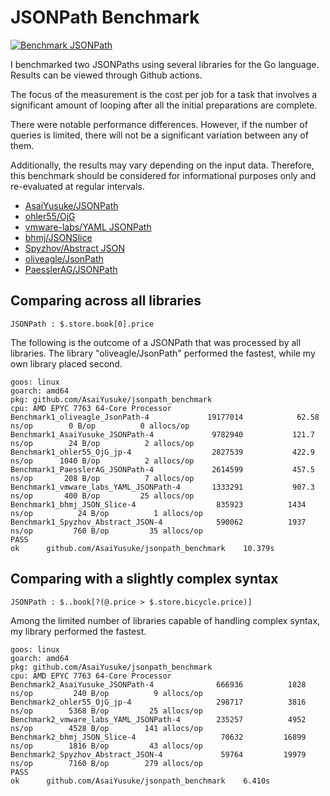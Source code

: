 # JSONPath Benchmark

[![Benchmark JSONPath](https://github.com/AsaiYusuke/jsonpath-benchmark/actions/workflows/build.yml/badge.svg)](https://github.com/AsaiYusuke/jsonpath-benchmark/actions/workflows/build.yml)

I benchmarked two JSONPaths using several libraries for the Go language.
Results can be viewed through Github actions.

The focus of the measurement is the cost per job for a task that involves a significant amount of looping after all the initial preparations are complete.

There were notable performance differences.
However, if the number of queries is limited, there will not be a significant variation between any of them.

Additionally, the results may vary depending on the input data.
Therefore, this benchmark should be considered for informational purposes only and re-evaluated at regular intervals.

- [AsaiYusuke/JSONPath](https://github.com/AsaiYusuke/jsonpath)
- [ohler55/OjG](https://github.com/ohler55/ojg)
- [vmware-labs/YAML JSONPath](https://github.com/vmware-labs/yaml-jsonpath)
- [bhmj/JSONSlice](https://github.com/bhmj/jsonslice)
- [Spyzhov/Abstract JSON](https://github.com/spyzhov/ajson)
- [oliveagle/JsonPath](https://github.com/oliveagle/jsonpath)
- [PaesslerAG/JSONPath](https://github.com/PaesslerAG/jsonpath)

## Comparing across all libraries

```
JSONPath : $.store.book[0].price
```

The following is the outcome of a JSONPath that was processed by all libraries.
The library "oliveagle/JsonPath" performed the fastest, while my own library placed second.

```
goos: linux
goarch: amd64
pkg: github.com/AsaiYusuke/jsonpath_benchmark
cpu: AMD EPYC 7763 64-Core Processor                
Benchmark1_oliveagle_JsonPath-4          	19177014	        62.58 ns/op	       0 B/op	       0 allocs/op
Benchmark1_AsaiYusuke_JSONPath-4         	 9782940	       121.7 ns/op	      24 B/op	       2 allocs/op
Benchmark1_ohler55_OjG_jp-4              	 2827539	       422.9 ns/op	    1040 B/op	       2 allocs/op
Benchmark1_PaesslerAG_JSONPath-4         	 2614599	       457.5 ns/op	     208 B/op	       7 allocs/op
Benchmark1_vmware_labs_YAML_JSONPath-4   	 1333291	       907.3 ns/op	     400 B/op	      25 allocs/op
Benchmark1_bhmj_JSON_Slice-4             	  835923	      1434 ns/op	      24 B/op	       1 allocs/op
Benchmark1_Spyzhov_Abstract_JSON-4       	  590062	      1937 ns/op	     760 B/op	      35 allocs/op
PASS
ok  	github.com/AsaiYusuke/jsonpath_benchmark	10.379s

```

## Comparing with a slightly complex syntax

```
JSONPath : $..book[?(@.price > $.store.bicycle.price)]
```

Among the limited number of libraries capable of handling complex syntax, my library performed the fastest.

```
goos: linux
goarch: amd64
pkg: github.com/AsaiYusuke/jsonpath_benchmark
cpu: AMD EPYC 7763 64-Core Processor                
Benchmark2_AsaiYusuke_JSONPath-4         	  666936	      1828 ns/op	     240 B/op	       9 allocs/op
Benchmark2_ohler55_OjG_jp-4              	  298717	      3816 ns/op	    5368 B/op	      25 allocs/op
Benchmark2_vmware_labs_YAML_JSONPath-4   	  235257	      4952 ns/op	    4528 B/op	     141 allocs/op
Benchmark2_bhmj_JSON_Slice-4             	   70632	     16899 ns/op	    1816 B/op	      43 allocs/op
Benchmark2_Spyzhov_Abstract_JSON-4       	   59764	     19979 ns/op	    7160 B/op	     279 allocs/op
PASS
ok  	github.com/AsaiYusuke/jsonpath_benchmark	6.410s

```
